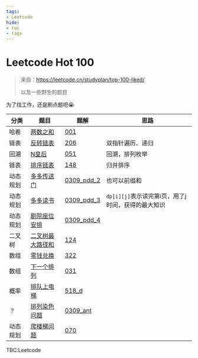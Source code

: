 ```yaml
---
tags:
- Leetcode
hide:
- toc
- tags
---
```


# Leetcode Hot 100

> 来自：<https://leetcode.cn/studyplan/top-100-liked/>
>
> 以及一些野生的题目

为了找工作，还是刷点题吧😭

|分类|题目|题解|思路|
|-----|-----|-----|-----|
|哈希|[两数之和](https://leetcode.cn/problems/two-sum/)|[001](./001/)||
|链表|[反转链表](https://leetcode.cn/problems/reverse-linked-list/)|[206](./206/)|双指针遍历、递归|
|回溯|[N皇后](https://leetcode.cn/problems/n-queens/)|[051](./051/)|回溯，排列枚举|
|链表|[排序链表](https://leetcode.cn/problems/sort-list/)|[148](./148/)|归并排序|
|动态规划|[多多传送门](../Algorithm/interview/0309_pdd)|[0309_pdd_2](./0309_pdd_2/)|也可以前缀和|
|动态规划|[多多读书](../Algorithm/interview/0309_pdd)|[0309_pdd_3](./0309_pdd_3/)|`dp[i][j]`表示读完第i页，用了j时间，获得的最大知识|
|动态规划|[剧院座位安排](../Algorithm/interview/0309_pdd)|[0309_pdd_4](./0309_pdd_4/)||
|二叉树|[二叉树最大路径和](https://leetcode.cn/problems/binary-tree-maximum-path-sum/)|[124](./124/)||
|数组|[零钱兑换](https://leetcode.cn/problems/coin-change/)|[322](./322/)||
|数组|[下一个排列](https://leetcode.cn/problems/next-permutation/)|[031](./031/)||
|概率|[排队上电梯](https://codeforces.com/problemset/problem/518/D/)|[518_d](./518_d/)||
|？|[排列染色问题](../DataAnalysis/interview/0309_ant)|[0309_ant](./0309_ant/)||
|动态规划|[爬楼梯问题](https://leetcode.cn/problems/climbing-stairs/)|[070](./070/)||

TBC:Leetcode
